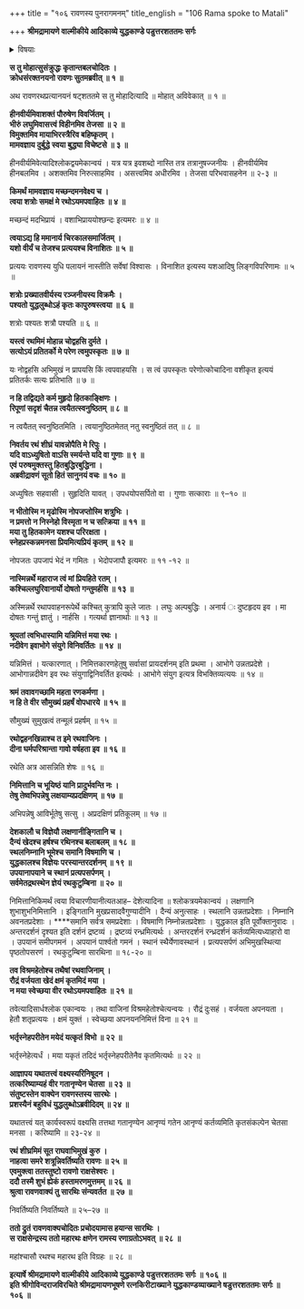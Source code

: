+++
title = "१०६ रावणस्य पुनरागमनम्"
title_english = "106 Rama spoke to Matali"

+++
**श्रीमद्रामायणे वाल्मीकीये आदिकाव्ये युद्धकाण्डे पडुत्तरशततमः सर्गः**


<details><summary>विषयाः</summary>

अपवाहितरथंसारथिंप्रति क्रूद्धेनरावणेनभर्त्सनम् ॥ १ ॥ सारथिना तंप्रति रथापवहनस्य सहेतुकत्वोक्त्यासमाश्वासनपूर्वकं तदाज्ञया पुनारामाग्रतोरथानयनम् ॥ २ ॥

</details>




**स तु मोहात्सुसंक्रुद्धः कृतान्तबलचोदितः ।  
क्रोधसंरक्तनयनो रावणः सुतमब्रवीत् ॥ १ ॥**

अथ रावणरथप्रत्यानयनं षट्शततमे स तु मोहादित्यादि ॥ मोहात् अविवेकात् ॥ १ ॥



**हीनवीर्यमिवाशक्तं पौरुषेण विवर्जितम् ।  
भीरुं लघुमिवासत्त्वं विहीनमिव तेजसा ॥ २ ॥  
विमुक्तमिव मायाभिरस्त्रैरिव बहिष्कृतम् ।  
मामवज्ञाय दुर्बुद्धे स्वया बुद्ध्या विचेष्टसे ॥ ३ ॥**

हीनवीर्यमिवेत्यादिश्लोकद्वयमेकान्वयं । यत्र यत्र इवशब्दो नास्ति तत्र तत्रानुषज्जनीयः । हीनवीर्यमिव हीनबलमिव । अशक्तमिव निरुत्साहमिव । असत्त्वमिव अधीरमिव । तेजसा परिभवासहनेन ॥ २-३ ॥



**किमर्थं मामवज्ञाय मच्छन्दमनवेक्ष्य च ।  
त्वया शत्रोः समक्षं मे रथोऽयमपवाहितः ॥ ४ ॥**

मच्छन्दं मदभिप्रायं । वशाभिप्राययोश्छन्दः इत्यमरः ॥ ४ ॥



**त्वयाऽद्य हि ममानार्य चिरकालसमार्जितम् ।  
यशो वीर्यं च तेजश्च प्रत्ययश्च विनाशितः ॥ ५ ॥**

प्रत्ययः रावणस्य युधि पलायनं नास्तीति सर्वेषां विश्वासः । विनाशित इत्यस्य यशआदिषु लिङ्गविपरिणामः ॥ ५ ॥



**शत्रोः प्रख्यातवीर्यस्य रञ्जनीयस्य विक्रमैः ।  
पश्यतो युद्धलुब्धोऽहं कृतः कापुरुषस्त्वया ॥ ६ ॥**

शत्रोः पश्यतः शत्रौ पश्यति ॥ ६ ॥



**यस्त्वं रथमिमं मोहान्न चोद्वहसि दुर्मते ।  
सत्योऽयं प्रतितर्को मे परेण त्वमुपस्कृतः ॥ ७ ॥**

यः नोद्वहसि अभिमुखं न प्रापयसि किं त्वपवाहयसि । स त्वं उपस्कृतः परेणोत्कोचादिना वशीकृत इत्ययं प्रतितर्कः सत्यः प्रतिभाति ॥ ७ ॥



**न हि तद्विद्यते कर्म मुहृदो हितकाङ्क्षिणः ।  
रिपूणां सदृशं चैतन्न त्वयैतत्स्वनुष्ठितम् ॥ ८ ॥**

न त्वयैतत् स्वनुष्ठितमिति । त्वयानुष्ठितमेतत् नतु स्वनुष्ठितं तत् ॥ ८ ॥



**निवर्तय रथं शीघ्रं यावन्नोपैति मे रिपुः ।  
यदि वाऽध्युषितो वाऽसि स्मर्यन्ते यदि वा गुणाः ॥ ९ ॥  
एवं परुषमुक्तस्तु हितबुद्धिरबुद्धिना ।  
अब्रवीद्रावणं सूतो हितं सानुनयं वचः ॥ १० ॥**

अध्युषितः सहवासी । सुहृदिति यावत् । उपधयोपसर्पितो वा । गुणाः सत्काराः ॥ ९–१० ॥



**न भीतोस्मि न मृढोस्मि नोपजप्तोस्मि शत्रुभिः ।  
न प्रमत्तो न निस्नेहो विस्मृता न च सत्क्रिया ॥ ११ ॥  
मया तु हितकामेन यशश्च परिरक्षता ।  
स्नेहप्रस्कन्नमनसा प्रियमित्यप्रियं कृतम् ॥ १२ ॥**

नोपजतः उपजापं भेदं न गमितः । भेदोपजापौ इत्यमरः ॥ ११ -१२ ॥



**नास्मिन्नर्थे महाराज त्वं मां प्रियहिते रतम् ।  
कश्चिल्लघुरिवानार्यो दोषतो गन्तुमर्हसि ॥ १३ ॥**

अस्मिन्नर्थे रथापवाहनरूपेर्थे कश्चित् कुत्रापि कुले जातः । लघुः अल्पबुद्धिः । अनार्य ः दुष्टहृदय इव । मा दोषतः गन्तुं ज्ञातुं । नार्हसि । गत्यर्था ज्ञानार्थाः ॥ १३ ॥



**श्रूयतां त्वभिधास्यामि यन्निमित्तं मया रथः ।  
नदीवेग इवाभोगे संयुगे विनिवर्तितः ॥ १४ ॥**

यन्निमित्तं । यत्कारणात् । निमित्तकारणहेतुषु सर्वासां प्रायदर्शनम् इति प्रथमा । आभोगे उन्नतप्रदेशे । आभोगान्नदीवेग इव रथः संयुगाद्विनिवर्तित इत्यर्थः । आभोगे संयुग इत्यत्र विभक्तिव्यत्ययः ॥ १४ ॥



**श्रमं तवावगच्छामि महता रणकर्मणा ।  
न हि ते वीर सौमुख्यं प्रहर्षं वोपधारये ॥ १५ ॥**

सौमुख्यं सुमुखत्वं तन्मूलं प्रहर्षम् ॥ १५ ॥



**रथोद्वहनखिन्नाश्च त इमे रथवाजिनः ।  
दीना घर्मपरिश्रान्ता गावो वर्षहता इव ॥ १६ ॥**

रथेति अत्र आसन्निति शेषः ॥ १६ ॥



**निमित्तानि च भूयिष्ठं यानि प्रादुर्भवन्ति नः ।  
तेषु तेष्वभिपन्नेषु लक्षयाम्यप्रदक्षिणम् ॥ १७ ॥**

अभिपन्नेषु आविर्भूतेषु सत्सु । अप्रदक्षिणं प्रतिकूलम् ॥ १७ ॥



**देशकालौ च विज्ञेयौ लक्षणानीङ्गितानि च ।  
दैन्यं खेदश्च हर्षश्च रथिनश्च बलाबलम् ॥ १८ ॥  
स्थलनिम्नानि भूमेश्च समानि विषमाणि च ।  
युद्धकालश्च विज्ञेयः परस्यान्तरदर्शनम् ॥ १९ ॥  
उपयानापयाने च स्थानं प्रत्यपसर्पणम् ।  
सर्वमेतद्रथस्थेन ज्ञेयं रथकुटुम्बिना ॥ २० ॥**

निमित्तानिकिमर्थं त्वया विचारणीयानीत्यतआह– देशेत्यादिना ॥ श्लोकत्रयमेकान्वयं । लक्षणानि शुभाशुभनिमित्तानि । इङ्गितानि मुखप्रसादवैगुण्यादीनि । दैन्यं अनुत्साहः । स्थलानि उन्नतप्रदेशाः । निम्नानि अवनतप्रदेशाः । ****समानि सर्वत्र समप्रदेशाः । विषमाणि निम्नोन्नतप्रदेशाः । युद्धकाल इति पूर्वोक्तानुवादः । अन्तरदर्शनं दृश्यत इति दर्शनं द्रष्टव्यं । द्रष्टव्यं रन्ध्रमित्यर्थः । अन्तरदर्शनं रन्ध्रदर्शनं कर्तव्यमित्यध्याहारो वा । उपयानं समीपगमनं । अपयानं पार्श्वतो गमनं । स्थानं स्थैर्येणावस्थानं । प्रत्यपसर्पणं अभिमुखस्थित्या पृष्ठतोपसरणं । रथकुटुम्बिना सारथिना ॥ १८-२० ॥



**तव विश्रमहेतोश्च तथैषां रथवाजिनाम् ।  
रौद्रं वर्जयता खेदं क्षमं कृतमिदं मया ।  
न मया स्वेच्छया वीर रथोऽयमपवाहितः ॥ २१ ॥**

तवेत्यादिसार्धश्लोक एकान्वयः । तथा वाजिनां विश्रमहेतोश्चेत्यन्वयः । रौद्रं दुःसहं । वर्जयता अपनयता । हेतौ शतृप्रत्ययः । क्षमं युक्तं । स्वेच्छया अपनयननिमित्तं विना ॥ २१ ॥



**भर्तृस्नेहपरीतेन मयेदं यत्कृतं विभो ॥ २२ ॥**

भर्तृस्नेहेत्यर्धं । मया यकृतं तदिदं भर्तृस्नेहपरीतेनैव कृतमित्यर्थः ॥ २२ ॥



**आज्ञापय यथातत्त्वं वक्ष्यस्यरिनिषूदन ।  
तत्करिष्याम्यहं वीर गतानृण्येन चेतसा ॥ २३ ॥  
संतुष्टस्तेन वाक्येन रावणस्तस्य सारथेः ।  
प्रशस्यैनं बहुविधं युद्धलुब्धोऽब्रवीदिदम् ॥ २४ ॥**

यथातत्त्वं यत् कार्यस्वरूपं वक्ष्यसि तत्तथा गतानृण्येन आनृण्यं गतेन आनृण्यं कर्तव्यमिति कृतसंकल्पेन चेतसा मनसा । करिष्यामि ॥ २३-२४ ॥



**रथं शीघ्रमिमं सूत राघवाभिमुखं कुरु ।  
नाहत्वा समरे शत्रून्निवर्तिष्यति रावणः ॥ २५ ॥  
एवमुक्त्वा ततस्तुष्टो रावणो राक्षसेश्वरः ।  
ददौ तस्मै शुभं ह्येकं हस्तामरणमुत्तमम् ॥ २६ ॥  
श्रुत्वा रावणवाक्यं तु सारथिः संन्यवर्तत ॥ २७ ॥**

निवर्तिष्यति निवर्तिष्यते ॥ २५–२७ ॥



**ततो द्रुतं रावणवाक्यचोदितः प्रचोदयामास हयान्स सारथिः ।  
स राक्षसेन्द्रस्य ततो महारथः क्षणेन रामस्य रणाग्रतोऽभवत् ॥ २८ ॥**

महांश्चासौ रथश्च महारथ इति विग्रहः ॥ २८ ॥



**इत्यार्षे श्रीमद्रामायणे वाल्मीकीये आदिकाव्ये युद्धकाण्डे पडुत्तरशततमः सर्गः ॥ १०६ ॥  
इति श्रीगोविन्दराजविरचिते श्रीमद्रामायणभूषणे रत्नकिरीटाख्याने युद्धकाण्डव्याख्याने षडुत्तरशततमः सर्गः ॥ १०६ ॥**
